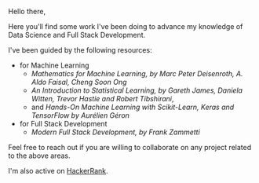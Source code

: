 Hello there,

Here you'll find some work I've been doing to advance my knowledge of Data Science and Full Stack Development.

I've been guided by the following resources:
- for Machine Learning
  - <i>Mathematics for Machine Learning, by Marc Peter Deisenroth, A. Aldo Faisal, Cheng Soon Ong</i>
  - <i>An Introduction to Statistical Learning, by Gareth James, Daniela Witten, Trevor Hastie and Robert Tibshirani</i>,
  - and <i>Hands-On Machine Learning with Scikit-Learn, Keras and TensorFlow by Aurélien Géron</i>
- for Full Stack Development
  - <i>Modern Full Stack Development, by Frank Zammetti</i>

Feel free to reach out if you are willing to collaborate on any project related to the above areas.

I'm also active on <a href=https://www.hackerrank.com/matheus_raposo>HackerRank<a>.

<!---
mraposodea2016/mraposodea2016 is a ✨ special ✨ repository because its `README.md` (this file) appears on your GitHub profile.
You can click the Preview link to take a look at your changes.
--->
